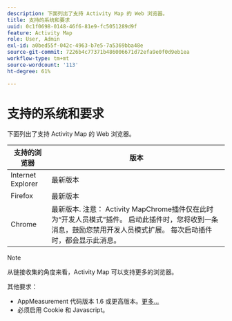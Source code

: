 ```yaml
---
description: 下面列出了支持 Activity Map 的 Web 浏览器。
title: 支持的系统和要求
uuid: 0c1f0698-0148-46f6-81e9-fc5051289d9f
feature: Activity Map
role: User, Admin
exl-id: a0bed55f-042c-4963-b7e5-7a5369bba48e
source-git-commit: 7226b4c77371b486006671d72efa9e0f0d9eb1ea
workflow-type: tm+mt
source-wordcount: '113'
ht-degree: 61%

---
```


# 支持的系统和要求

下面列出了支持 Activity Map 的 Web 浏览器。

| 支持的浏览器 | 版本 |
|--- |--- |
| Internet Explorer | 最新版本 |
| Firefox | 最新版本 |
| Chrome | 最新版本. 注意： Activity MapChrome插件仅在此时为“开发人员模式”插件。 启动此插件时，您将收到一条消息，鼓励您禁用开发人员模式扩展。 每次启动插件时，都会显示此消息。 |

>[!NOTE]
>
> 从链接收集的角度来看，Activity Map 可以支持更多的浏览器。

其他要求：

* AppMeasurement 代码版本 1.6 或更高版本。[更多...](/help/analyze/activity-map/activitymap-getting-started/activitymap-getting-started-admins/activitymap-enable.md)
* 必须启用 Cookie 和 Javascript。
